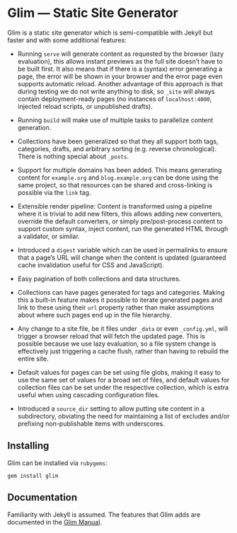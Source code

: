 # Glim — Static Site Generator

Glim is a static site generator which is semi-compatible with Jekyll but faster and with some additional features:

* Running `serve` will generate content as requested by the browser (lazy evaluation), this allows instant previews as the full site doesn’t have to be built first. It also means that if there is a (syntax) error generating a page, the error will be shown in your browser and the error page even supports automatic reload. Another advantage of this approach is that during testing we do not write anything to disk, so `_site` will always contain deployment-ready pages (no instances of `localhost:4000`, injected reload scripts, or unpublished drafts).

* Running `build` will make use of multiple tasks to parallelize content generation.

* Collections have been generalized so that they all support both tags, categories, drafts, and arbitrary sorting (e.g. reverse chronological). There is nothing special about `_posts`.

* Support for multiple domains has been added. This means generating content for `example.org` and `blog.example.org` can be done using the same project, so that resources can be shared and cross-linking is possible via the `link` tag.

* Extensible render pipeline: Content is transformed using a pipeline where it is trivial to add new filters, this allows adding new converters, override the default converters, or simply pre/post-process content to support custom syntax, inject content, run the generated HTML through a validator, or similar.

* Introduced a `digest` variable which can be used in permalinks to ensure that a page’s URL will change when the content is updated (guaranteed cache invalidation useful for CSS and JavaScript).

* Easy pagination of both collections and data structures.

* Collections can have pages generated for tags and categories. Making this a built-in feature makes it possible to iterate generated pages and link to these using their `url` property rather than make assumptions about where such pages end up in the file hierarchy.

* Any change to a site file, be it files under `_data` or even `_config.yml`, will trigger a browser reload that will fetch the updated page. This is possible because we use lazy evaluation, so a file system change is effectively just triggering a cache flush, rather than having to rebuild the entire site.

* Default values for pages can be set using file globs, making it easy to use the same set of values for a broad set of files, and default values for collection files can be set under the respective collection, which is extra useful when using cascading configuration files.

* Introduced a `source_dir` setting to allow putting site content in a subdirectory, obviating the need for maintaining a list of excludes and/or prefixing non-publishable items with underscores.

## Installing

Glim can be installed via `rubygems`:

    gem install glim

## Documentation

Familiarity with Jekyll is assumed. The features that Glim adds are documented in the [Glim Manual](https://macromates.com/glim/).
